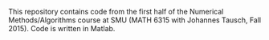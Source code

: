 This repository contains code from the first half of the Numerical Methods/Algorithms course at SMU (MATH 6315 with Johannes Tausch, Fall 2015). Code is written in Matlab.
